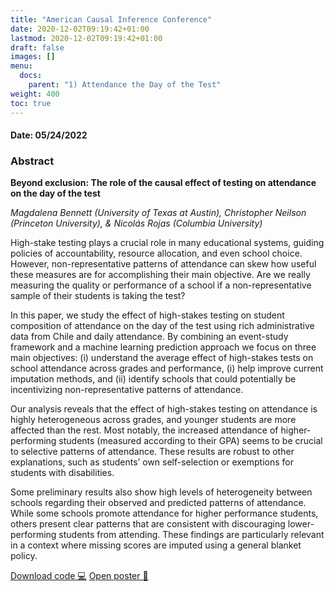 ```yaml
---
title: "American Causal Inference Conference"
date: 2020-12-02T09:19:42+01:00
lastmod: 2020-12-02T09:19:42+01:00
draft: false
images: []
menu: 
  docs:
    parent: "1) Attendance the Day of the Test"
weight: 400
toc: true
---
```


<h4> Date: 05/24/2022</h4>

<h3> Abstract </h3>

**Beyond exclusion: The role of the causal effect of testing on attendance on the day of the test**

*Magdalena Bennett (University of Texas at Austin), Christopher Neilson (Princeton University), & Nicolás Rojas (Columbia University)*

High-stake testing plays a crucial role in many educational systems, guiding policies of accountability, resource allocation, and even school choice. However, non-representative patterns of attendance can skew how useful these measures are for accomplishing their main objective. Are we really measuring the quality or performance of a school if a non-representative sample of their students is taking the test?

In this paper, we study the effect of high-stakes testing on student composition of attendance on the day of the test using rich administrative data from Chile and daily attendance. By combining an event-study framework and a machine learning prediction approach we focus on three main objectives: (i) understand the average effect of high-stakes tests on school attendance across grades and performance, (i) help improve current imputation methods, and (ii) identify schools that could potentially be incentivizing non-representative patterns of attendance.

Our analysis reveals that the effect of high-stakes testing on attendance is highly heterogeneous across grades, and younger students are more affected than the rest. Most notably, the increased attendance of higher-performing students (measured according to their GPA) seems to be crucial to selective patterns of attendance. These results are robust to other explanations, such as students’ own self-selection or exemptions for students with disabilities.

Some preliminary results also show high levels of heterogeneity between schools regarding their observed and predicted patterns of attendance. While some schools promote attendance for higher performance students, others present clear patterns that are consistent with discouraging lower-performing students from attending. These findings are particularly relevant in a context where missing scores are imputed using a general blanket policy.


<head>
<meta charset="UTF-8">
</head>

<a class="btn btn-link btn-sm px-4 mb-2" href="https://github.com/maibennett/presentations/blob/main/presentations/Attendance/ACIC_20220524/mbennett_attendance_poster.Rmd" role="button"> Download code &#128187;</a>
<a class="btn btn-link btn-sm px-4 mb-2" href="https://raw.githack.com/maibennett/presentations/main/content/presentations/Attendance/ACIC_20220524/mbennett_attendance_poster.html" role="button"> Open poster &#128194;</a>

<style>
.resp-container {
    position: relative;
    overflow: hidden;
    padding-top: calc(2880/3840 * 100%);
}

/*.testiframe {
    position: absolute;
    top: 0;
    left: 0;
    width: 100%;
    height: 100%;
    border: 0;
}*/

.testiframe {
  /* Set the width of the iframe the size you want to transform it FROM */
  width: 3840px;
  height: 2880px;
  /* apply the transform */
  -webkit-transform:scale(0.25);
  -moz-transform:scale(0.25);
  -o-transform:scale(0.25);
  transform:scale(0.25);
  /* position it, as if it was the original size */
  position: absolute;
  left: -400px;
  top: -200px;
}
</style>

<div class="resp-container">
    <iframe class="testiframe" src="https://slides.magdalenabennett.com/presentations/Attendance/ACIC_20220524/mbennett_attendance_poster.html">
      Oops! Your browser doesn't support this.
    </iframe>
</div>